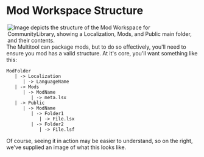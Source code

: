# Mod Workspace Structure

<img alt="Image depicts the structure of the Mod Workspace for CommunityLibrary, showing a Localization, Mods, and Public main folder, and their contents." src="https://i.imgur.com/3s7gkR2.png" align="right">

The Multitool can package mods, but to do so effectively, you'll need to ensure you mod has a valid structure. At it's core, you'll want something like this:

```
ModFolder
   | -> Localization
      | -> LanguageName
   | -> Mods
      | -> ModName
         | -> meta.lsx
   | -> Public
      | -> ModName
         | -> Folder1
            | -> File.lsx
         | -> Folder2
            | -> File.lsf
```

Of course, seeing it in action may be easier to understand, so on the right, we've supplied an image of what this looks like.